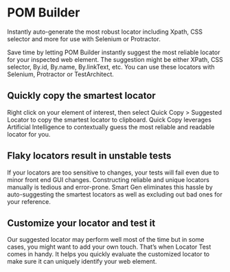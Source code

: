 # POM Builder
Instantly auto-generate the most robust locator including Xpath, CSS selector and more for use with Selenium or Protractor.

Save time by letting POM Builder instantly suggest the most reliable locator for your inspected web element. The suggestion might be either XPath, CSS selector, By.id, By.name, By.linkText, etc. You can use these locators with Selenium,  Protractor or TestArchitect.

## Quickly copy the smartest locator
Right click on your element of interest, then select Quick Copy > Suggested Locator to copy the smartest locator to clipboard. Quick Copy leverages Artificial Intelligence to contextually guess the most reliable and readable locator for you.

## Flaky locators result in unstable tests
If your locators are too sensitive to changes, your tests will fail even due to minor front end GUI changes. Constructing reliable and unique locators manually is tedious and error-prone. Smart Gen eliminates this hassle by auto-suggesting the smartest locators as well as excluding out bad ones for your reference.

## Customize your locator and test it
Our suggested locator may perform well most of the time but in some cases, you might want to add your own touch. That’s when Locator Test comes in handy. It helps you quickly evaluate the customized locator to make sure it can uniquely identify your web element.